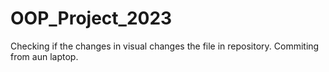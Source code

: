 # OOP_Project_2023

Checking if the changes in visual changes the file in repository.
Commiting from aun laptop.
